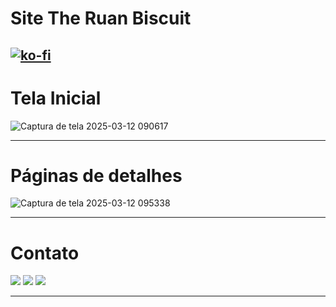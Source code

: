 # Site The Ruan Biscuit
[![ko-fi](https://www.ko-fi.com/img/githubbutton_sm.svg)](https://ko-fi.com/Aklads)
---

# Tela Inicial
![Captura de tela 2025-03-12 090617](https://github.com/user-attachments/assets/59118efa-99a7-4372-9605-2b89cc931e8c)

---
# Páginas de detalhes
![Captura de tela 2025-03-12 095338](https://github.com/user-attachments/assets/7037ca47-583e-4ce0-8970-26a3e4479b27)

---
# Contato
<div>
<a href="https://instagram.com/theruanbiscuit" target="_blank"><img loading="lazy" src="https://img.shields.io/badge/-Instagram-%23E4405F?style=for-the-badge&logo=instagram&logoColor=white" target="_blank"></a>
<a href="mailto:theruanbiscuit@gmail.com"><img loading="lazy" src="https://img.shields.io/badge/Gmail-D14836?style=for-the-badge&logo=gmail&logoColor=white" target="_blank"></a>
<a href="https://www.linkedin.com/in/rubens-ruanderson-martins-malheiros-6961b1212" target="_blank"><img loading="lazy" src="https://img.shields.io/badge/-LinkedIn-%230077B5?style=for-the-badge&logo=linkedin&logoColor=white" target="_blank"></a>   
</div>

---

